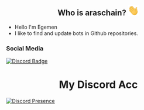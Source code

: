 <h2 align="center">Who is araschain? <img src="https://github.com/YadneshKhode/Hi.gif/blob/main/Hi.gif" width="30px"> </h2>

- Hello I'm Egemen
- I like to find and update bots in Github repositories.

<h3> Social Media </h3>

[![Discord Badge](https://img.shields.io/badge/Instagram%20-171515.svg?&amp;style=for-the-badge&amp;logo=instagram&amp;logoColor=dark)](https://www.instagram.com/arasszin/)

<h1 align="center"> My Discord Acc </h1>

[![Discord Presence](https://lanyard.cnrad.dev/api/714803354055737366)](https://discord.com/users/714803354055737366)
